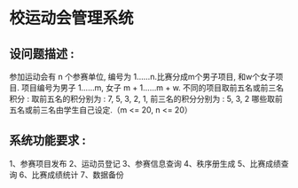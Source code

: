 # 校运动会管理系统

## 设问题描述 :
 参加运动会有 n 个参赛单位, 编号为 1……n.比赛分成m个男子项目, 和w个女子项目.
 项目编号为男子 1……m, 女子 m + 1……m + w.
 不同的项目取前五名或前三名积分 : 
 取前五名的积分别为 : 7, 5, 3, 2, 1,
 前三名的积分分别为 : 5, 3, 2
 哪些取前五名或前三名由学生自己设定.（m <= 20, n <= 20）
 
## 系统功能要求 :
 1、参赛项目发布
 2、运动员登记
 3、参赛信息查询
 4、秩序册生成
 5、比赛成绩查询
 6、比赛成绩统计
 7、数据备份
